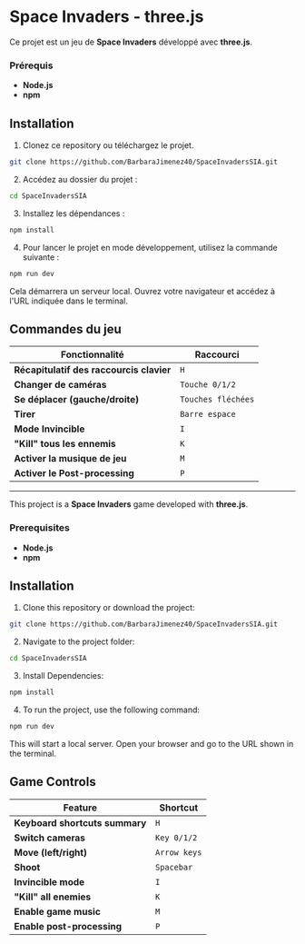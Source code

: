 # Space Invaders - three.js

Ce projet est un jeu de **Space Invaders** développé avec **three.js**.

### Prérequis

- **Node.js** 
- **npm** 

## Installation

1. Clonez ce repository ou téléchargez le projet.
```bash
git clone https://github.com/BarbaraJimenez40/SpaceInvadersSIA.git
```

2. Accédez au dossier du projet :
```bash
cd SpaceInvadersSIA
```

3. Installez les dépendances :
```bash
npm install 
```
4. Pour lancer le projet en mode développement, utilisez la commande suivante :
```bash
npm run dev
```
Cela démarrera un serveur local. Ouvrez votre navigateur et accédez à l'URL indiquée dans le terminal.

## Commandes du jeu

| Fonctionnalité                            | Raccourci         |
|-------------------------------------------|-------------------|
| **Récapitulatif des raccourcis clavier**  | `H`               |
| **Changer de caméras**                    | `Touche 0/1/2`    |
| **Se déplacer (gauche/droite)**           | `Touches fléchées`|
| **Tirer**                                 | `Barre espace`    |
| **Mode Invincible**                       | `I`               |
| **"Kill" tous les ennemis**               | `K`               |
| **Activer la musique de jeu**             | `M`               |
| **Activer le Post-processing**            | `P`               |

-----------------------------------------------------------------

This project is a **Space Invaders** game developed with **three.js**.

### Prerequisites

- **Node.js** 
- **npm** 

## Installation

1. Clone this repository or download the project:
```bash
git clone https://github.com/BarbaraJimenez40/SpaceInvadersSIA.git
```
2. Navigate to the project folder:
```bash
cd SpaceInvadersSIA
```
3. Install Dependencies:
```bash
npm install 
```
4. To run the project, use the following command:
```bash
npm run dev
```
This will start a local server. Open your browser and go to the URL shown in the terminal.

## Game Controls

| Feature                                  | Shortcut          |
|------------------------------------------|-------------------|
| **Keyboard shortcuts summary**           | `H`               |
| **Switch cameras**                       | `Key 0/1/2`       |
| **Move (left/right)**                    | `Arrow keys`      |
| **Shoot**                                | `Spacebar`        |
| **Invincible mode**                      | `I`               |
| **"Kill" all enemies**                   | `K`               |
| **Enable game music**                    | `M`               |
| **Enable post-processing**               | `P`               |


